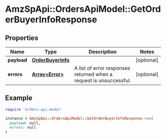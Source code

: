 # AmzSpApi::OrdersApiModel::GetOrderBuyerInfoResponse

## Properties

| Name | Type | Description | Notes |
| ---- | ---- | ----------- | ----- |
| **payload** | [**OrderBuyerInfo**](OrderBuyerInfo.md) |  | [optional] |
| **errors** | [**Array&lt;Error&gt;**](Error.md) | A list of error responses returned when a request is unsuccessful. | [optional] |

## Example

```ruby
require 'orders-api-model'

instance = AmzSpApi::OrdersApiModel::GetOrderBuyerInfoResponse.new(
  payload: null,
  errors: null
)
```

